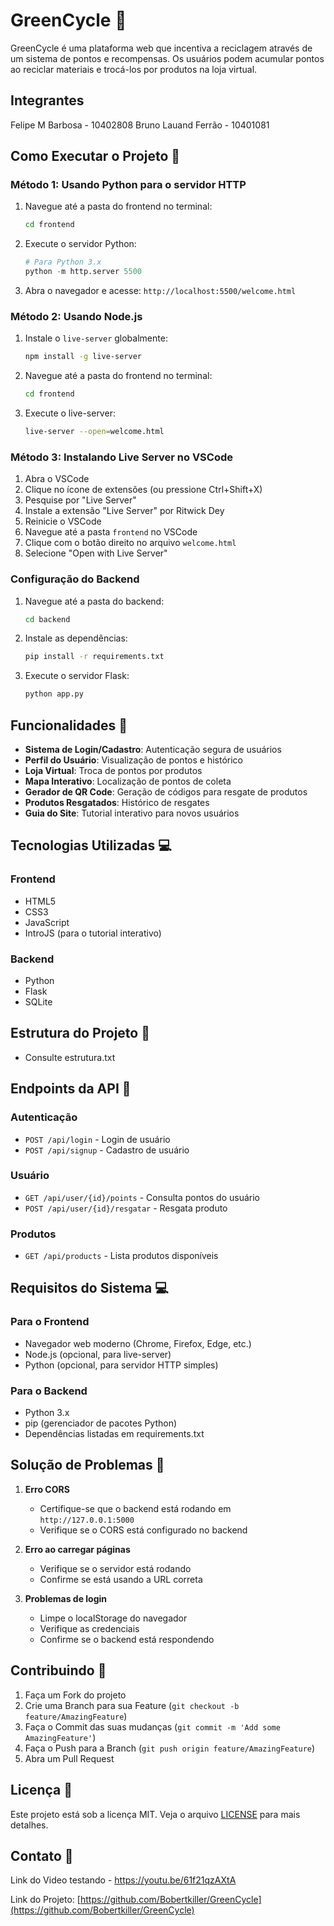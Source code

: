 # GreenCycle 🌱

GreenCycle é uma plataforma web que incentiva a reciclagem através de um sistema de pontos e recompensas. Os usuários podem acumular pontos ao reciclar materiais e trocá-los por produtos na loja virtual.

## Integrantes

Felipe M Barbosa - 10402808
Bruno Lauand Ferrão - 10401081

## Como Executar o Projeto 🚀

### Método 1: Usando Python para o servidor HTTP

1. Navegue até a pasta do frontend no terminal:
   ```bash
   cd frontend
   ```
2. Execute o servidor Python:
   ```python
   # Para Python 3.x
   python -m http.server 5500
   ```
3. Abra o navegador e acesse: `http://localhost:5500/welcome.html`

### Método 2: Usando Node.js

1. Instale o `live-server` globalmente:
   ```bash
   npm install -g live-server
   ```
2. Navegue até a pasta do frontend no terminal:
   ```bash
   cd frontend
   ```
3. Execute o live-server:
   ```bash
   live-server --open=welcome.html
   ```

### Método 3: Instalando Live Server no VSCode
1. Abra o VSCode
2. Clique no ícone de extensões (ou pressione Ctrl+Shift+X)
3. Pesquise por "Live Server"
4. Instale a extensão "Live Server" por Ritwick Dey
5. Reinicie o VSCode
6. Navegue até a pasta `frontend` no VSCode
7. Clique com o botão direito no arquivo `welcome.html`
8. Selecione "Open with Live Server"

### Configuração do Backend

1. Navegue até a pasta do backend:
   ```bash
   cd backend
   ```

2. Instale as dependências:
   ```bash
   pip install -r requirements.txt
   ```

3. Execute o servidor Flask:
   ```bash
   python app.py
   ```

## Funcionalidades 🚀

- **Sistema de Login/Cadastro**: Autenticação segura de usuários
- **Perfil do Usuário**: Visualização de pontos e histórico
- **Loja Virtual**: Troca de pontos por produtos
- **Mapa Interativo**: Localização de pontos de coleta
- **Gerador de QR Code**: Geração de códigos para resgate de produtos
- **Produtos Resgatados**: Histórico de resgates
- **Guia do Site**: Tutorial interativo para novos usuários

## Tecnologias Utilizadas 💻

### Frontend
- HTML5
- CSS3
- JavaScript
- IntroJS (para o tutorial interativo)

### Backend
- Python
- Flask
- SQLite

## Estrutura do Projeto 📁

- Consulte estrutura.txt

## Endpoints da API 🔌

### Autenticação
- `POST /api/login` - Login de usuário
- `POST /api/signup` - Cadastro de usuário

### Usuário
- `GET /api/user/{id}/points` - Consulta pontos do usuário
- `POST /api/user/{id}/resgatar` - Resgata produto

### Produtos
- `GET /api/products` - Lista produtos disponíveis

## Requisitos do Sistema 💻

### Para o Frontend
- Navegador web moderno (Chrome, Firefox, Edge, etc.)
- Node.js (opcional, para live-server)
- Python (opcional, para servidor HTTP simples)

### Para o Backend
- Python 3.x
- pip (gerenciador de pacotes Python)
- Dependências listadas em requirements.txt

## Solução de Problemas 🔧

1. **Erro CORS**
   - Certifique-se que o backend está rodando em `http://127.0.0.1:5000`
   - Verifique se o CORS está configurado no backend

2. **Erro ao carregar páginas**
   - Verifique se o servidor está rodando
   - Confirme se está usando a URL correta

3. **Problemas de login**
   - Limpe o localStorage do navegador
   - Verifique as credenciais
   - Confirme se o backend está respondendo

## Contribuindo 🤝

1. Faça um Fork do projeto
2. Crie uma Branch para sua Feature (`git checkout -b feature/AmazingFeature`)
3. Faça o Commit das suas mudanças (`git commit -m 'Add some AmazingFeature'`)
4. Faça o Push para a Branch (`git push origin feature/AmazingFeature`)
5. Abra um Pull Request

## Licença 📝

Este projeto está sob a licença MIT. Veja o arquivo [LICENSE](LICENSE) para mais detalhes.

## Contato 📧

Link do Video testando - https://youtu.be/61f21qzAXtA

Link do Projeto: [https://github.com/Bobertkiller/GreenCycle](https://github.com/Bobertkiller/GreenCycle)
